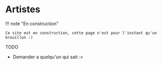 # Artistes

!!! note "En construction"

    Ce site est en construction, cette page n'est pour l'instant qu'un brouillon :)

TODO

- Demander a quelqu'un qui sait :>
